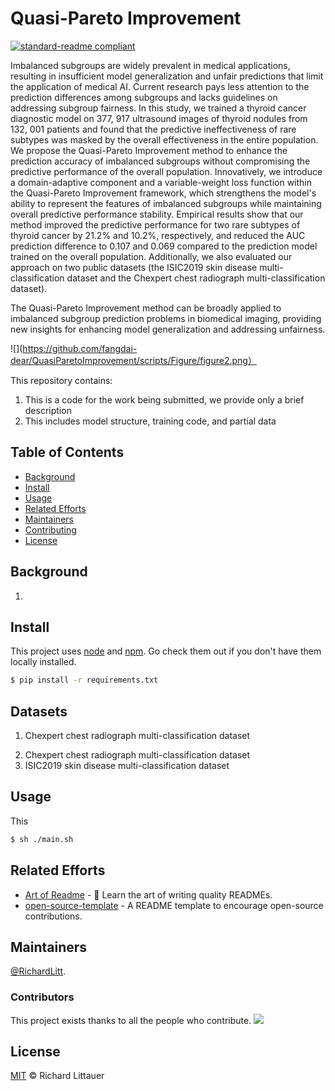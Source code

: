 # Quasi-Pareto Improvement

[![standard-readme compliant](https://img.shields.io/badge/readme%20style-standard-brightgreen.svg?style=flat-square)](https://github.com/RichardLitt/standard-readme)

Imbalanced subgroups are widely prevalent in medical applications, resulting in insufficient model generalization and unfair predictions that limit the application of medical AI. Current research pays less attention to the prediction differences among subgroups and lacks guidelines on addressing subgroup fairness. In this study, we trained a thyroid cancer diagnostic model on 377, 917 ultrasound images of thyroid nodules from 132, 001 patients and found that the predictive ineffectiveness of rare subtypes was masked by the overall effectiveness in the entire population. We propose the Quasi-Pareto Improvement method to enhance the prediction accuracy of imbalanced subgroups without compromising the predictive performance of the overall population. Innovatively, we introduce a domain-adaptive component and a variable-weight loss function within the Quasi-Pareto Improvement framework, which strengthens the model's ability to represent the features of imbalanced subgroups while maintaining overall predictive performance stability. Empirical results show that our method improved the predictive performance for two rare subtypes of thyroid cancer by 21.2% and 10.2%, respectively, and reduced the AUC prediction difference to 0.107 and 0.069 compared to the prediction model trained on the overall population. Additionally, we also evaluated our approach on two public datasets (the ISIC2019 skin disease multi-classification dataset and the Chexpert chest radiograph multi-classification dataset).

The Quasi-Pareto Improvement method can be broadly applied to imbalanced subgroup prediction problems in biomedical imaging, providing new insights for enhancing model generalization and addressing unfairness.

![](https://github.com/fangdai-dear/QuasiParetoImprovement/scripts/Figure/figure2.png）

This repository contains:

1.   This is a code for the work being submitted, we provide only a brief description
2.   This includes model structure, training code, and partial data

## Table of Contents

- [Background](#background)
- [Install](#install)
- [Usage](#usage)
- [Related Efforts](#related-efforts)
- [Maintainers](#maintainers)
- [Contributing](#contributing)
- [License](#license)

## Background

1. 

## Install

This project uses [node]( ) and [npm]( ). Go check them out if you don't have them locally installed.

```sh
$ pip install -r requirements.txt
```

## Datasets
1. Chexpert chest radiograph multi-classification dataset
>
2. Chexpert chest radiograph multi-classification dataset
3. ISIC2019 skin disease multi-classification dataset
## Usage

This  

```sh
$ sh ./main.sh
```


## Related Efforts

- [Art of Readme]( ) - 💌 Learn the art of writing quality READMEs.
- [open-source-template]( ) - A README template to encourage open-source contributions.

## Maintainers

[@RichardLitt](https://github.com/RichardLitt).

### Contributors

This project exists thanks to all the people who contribute. 
<a href="https://github.com/RichardLitt/standard-readme/graphs/contributors"><img src="https://opencollective.com/standard-readme/contributors.svg?width=890&button=false" /></a>


## License

[MIT](LICENSE) © Richard Littauer
